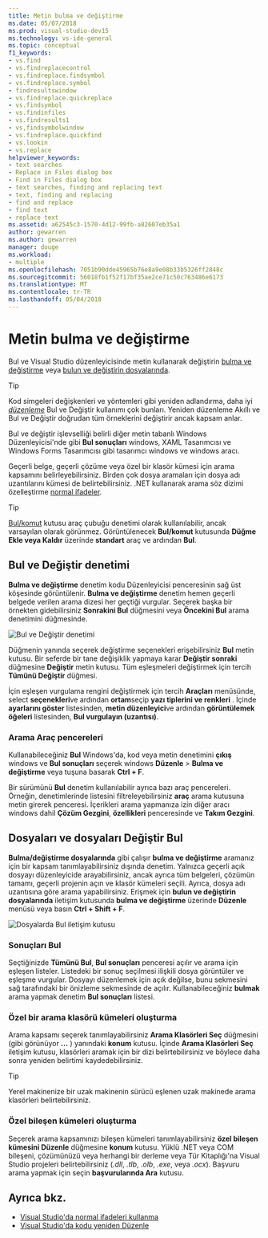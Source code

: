 ```yaml
---
title: Metin bulma ve değiştirme
ms.date: 05/07/2018
ms.prod: visual-studio-dev15
ms.technology: vs-ide-general
ms.topic: conceptual
f1_keywords:
- vs.find
- vs.findreplacecontrol
- vs.findreplace.findsymbol
- vs.findreplace.symbol
- findresultswindow
- vs.findreplace.quickreplace
- vs.findsymbol
- vs.findinfiles
- vs.findresults1
- vs,findsymbolwindow
- vs.findreplace.quickfind
- vs.lookin
- vs.replace
helpviewer_keywords:
- text searches
- Replace in Files dialog box
- Find in Files dialog box
- text searches, finding and replacing text
- text, finding and replacing
- find and replace
- find text
- replace text
ms.assetid: a62545c3-1570-4d12-99fb-a82607eb35a1
author: gewarren
ms.author: gewarren
manager: douge
ms.workload:
- multiple
ms.openlocfilehash: 7051b90dde45965b76e8a9e08b33b5326ff2848c
ms.sourcegitcommit: 56018fb1f52f17bf35ae2ce71c50c763486e6173
ms.translationtype: MT
ms.contentlocale: tr-TR
ms.lasthandoff: 05/04/2018
---
```

# <a name="find-and-replace-text"></a>Metin bulma ve değiştirme

Bul ve Visual Studio düzenleyicisinde metin kullanarak değiştirin [bulma ve değiştirme](#find-and-replace-control) veya [bulun ve değiştirin dosyalarında](#find-in-files-and-replace-in-files).

> [!TIP]
> Kod simgeleri değişkenleri ve yöntemleri gibi yeniden adlandırma, daha iyi *[düzenleme](../ide/reference/rename.md)* Bul ve Değiştir kullanımı çok bunları. Yeniden düzenleme Akıllı ve Bul ve Değiştir doğrudan tüm örneklerini değiştirir ancak kapsam anlar.

Bul ve değiştir işlevselliği belirli diğer metin tabanlı Windows Düzenleyicisi'nde gibi **Bul sonuçları** windows, XAML Tasarımcısı ve Windows Forms Tasarımcısı gibi tasarımcı windows ve windows aracı.

Geçerli belge, geçerli çözüme veya özel bir klasör kümesi için arama kapsamını belirleyebilirsiniz. Birden çok dosya aramaları için dosya adı uzantılarını kümesi de belirtebilirsiniz. .NET kullanarak arama söz dizimi özelleştirme [normal ifadeler](../ide/using-regular-expressions-in-visual-studio.md).

> [!TIP]
> [Bul/komut](../ide/find-command-box.md) kutusu araç çubuğu denetimi olarak kullanılabilir, ancak varsayılan olarak görünmez. Görüntülenecek **Bul/komut** kutusunda **Düğme Ekle veya Kaldır** üzerinde **standart** araç ve ardından **Bul**.

## <a name="find-and-replace-control"></a>Bul ve Değiştir denetimi

**Bulma ve değiştirme** denetim kodu Düzenleyicisi penceresinin sağ üst köşesinde görüntülenir. **Bulma ve değiştirme** denetim hemen geçerli belgede verilen arama dizesi her geçtiği vurgular. Seçerek başka bir örnekten gidebilirsiniz **Sonrakini Bul** düğmesini veya **Öncekini Bul** arama denetimini düğmesinde.

![Bul ve Değiştir denetimi](media/find-and-replace-box.png)

Düğmenin yanında seçerek değiştirme seçenekleri erişebilirsiniz **Bul** metin kutusu. Bir seferde bir tane değişiklik yapmaya karar **Değiştir sonraki** düğmesine **Değiştir** metin kutusu. Tüm eşleşmeleri değiştirmek için tercih **Tümünü Değiştir** düğmesi.

İçin eşleşen vurgulama rengini değiştirmek için tercih **Araçları** menüsünde, select **seçenekleri**ve ardından **ortam**seçip **yazı tiplerini ve renkleri** . İçinde **ayarlarını göster** listesinden, **metin düzenleyici**ve ardından **görüntülemek öğeleri** listesinden, **Bul vurgulayın (uzantısı)**.

### <a name="search-tool-windows"></a>Arama Araç pencereleri

Kullanabileceğiniz **Bul** Windows'da, kod veya metin denetimini **çıkış** windows ve **Bul sonuçları** seçerek windows **Düzenle**  >  **Bulma ve değiştirme** veya tuşuna basarak **Ctrl + F**.

Bir sürümünü **Bul** denetim kullanılabilir ayrıca bazı araç pencereleri. Örneğin, denetimlerinde listesini filtreleyebilirsiniz **araç** arama kutusuna metin girerek penceresi. İçerikleri arama yapmanıza izin diğer aracı windows dahil **Çözüm Gezgini**, **özellikleri** penceresinde ve **Takım Gezgini**.

## <a name="find-in-files-and-replace-in-files"></a>Dosyaları ve dosyaları Değiştir Bul

**Bulma/değiştirme dosyalarında** gibi çalışır **bulma ve değiştirme** aramanız için bir kapsam tanımlayabilirsiniz dışında denetim. Yalnızca geçerli açık dosyayı düzenleyicide arayabilirsiniz, ancak ayrıca tüm belgeleri, çözümün tamamı, geçerli projenin açın ve klasör kümeleri seçili. Ayrıca, dosya adı uzantısına göre arama yapabilirsiniz. Erişmek için **bulun ve değiştirin dosyalarında** iletişim kutusunda **bulma ve değiştirme** üzerinde **Düzenle** menüsü veya basın **Ctrl + Shift + F**.

![Dosyalarda Bul iletişim kutusu](media/find-in-files-box.png)

### <a name="find-results"></a>Sonuçları Bul

Seçtiğinizde **Tümünü Bul**, **Bul sonuçları** penceresi açılır ve arama için eşleşen listeler. Listedeki bir sonuç seçilmesi ilişkili dosya görüntüler ve eşleşme vurgular. Dosyayı düzenlemek için açık değilse, bunu sekmesini sağ tarafındaki bir önizleme sekmesinde de açılır. Kullanabileceğiniz **bulmak** arama yapmak denetim **Bul sonuçları** listesi.

### <a name="create-custom-search-folder-sets"></a>Özel bir arama klasörü kümeleri oluşturma

Arama kapsamı seçerek tanımlayabilirsiniz **Arama Klasörleri Seç** düğmesini (gibi görünüyor **...** ) yanındaki **konum** kutusu. İçinde **Arama Klasörleri Seç** iletişim kutusu, klasörleri aramak için bir dizi belirtebilirsiniz ve böylece daha sonra yeniden belirtimi kaydedebilirsiniz.

> [!TIP]
> Yerel makinenize bir uzak makinenin sürücü eşlenen uzak makinede arama klasörleri belirtebilirsiniz.

### <a name="create-custom-component-sets"></a>Özel bileşen kümeleri oluşturma

Seçerek arama kapsamınızı bileşen kümeleri tanımlayabilirsiniz **özel bileşen kümesini Düzenle** düğmesine **konum** kutusu. Yüklü .NET veya COM bileşeni, çözümünüzü veya herhangi bir derleme veya Tür Kitaplığı'na Visual Studio projeleri belirtebilirsiniz (*.dll*, *.tlb*, *.olb*, *.exe*, veya *.ocx*). Başvuru arama yapmak için seçin **başvurularında Ara** kutusu.

## <a name="see-also"></a>Ayrıca bkz.

- [Visual Studio'da normal ifadeleri kullanma](../ide/using-regular-expressions-in-visual-studio.md)
- [Visual Studio'da kodu yeniden Düzenle](../ide/refactoring-in-visual-studio.md)